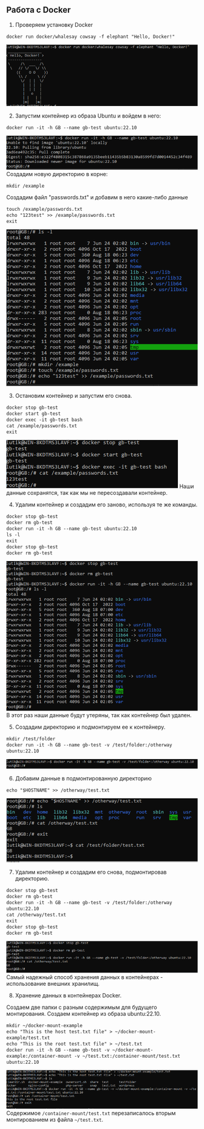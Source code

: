 ## Работа с Docker ##
1. Проверяем установку Docker
```
docker run docker/whalesay cowsay -f elephant "Hello, Docker!"
```
![](/hw3/img/1.png)

2. Запустим контейнер из образа Ubuntu и войдем в него:
```
docker run -it -h GB --name gb-test ubuntu:22.10
```
![](/hw3/img/2.png)
Создадим новую директорию в корне:
```
mkdir /example
```
Создадим файл "passwords.txt" и добавим в него какие-либо данные
```
touch /example/passwords.txt
echo "123test" >> /example/passwords.txt
exit
```
![](/hw3/img/3.png)

3. Остановим контейнер и  запустим его снова.
```
docker stop gb-test
docker start gb-test
docker exec -it gb-test bash
cat /example/passwords.txt
exit
```

![](/hw3/img/4.png)
Наши данные сохранятся, так как мы не пересоздавали контейнер.

4. Удалим контейнер и создадим его заново, используя те же команды.
```
docker stop gb-test
docker rm gb-test
docker run -it -h GB --name gb-test ubuntu:22.10
ls -l
exit
docker stop gb-test
docker rm gb-test
```
![](/hw3/img/5.png)
В этот раз наши данные будут утеряны, так как контейнер был удален.

5.  Создадим директорию и подмонтируем ее к контейнеру.
```
mkdir /test/folder
docker run -it -h GB --name gb-test -v /test/folder:/otherway ubuntu:22.10
```
![](/hw3/img/6.png)

6. Добавим данные в подмонтированную директорию
```
echo "$HOSTNAME" >> /otherway/test.txt
```
![](/hw3/img/7.png)

7. Удалим контейнер и создадим его снова, подмонтировав директорию.
```
docker stop gb-test
docker rm gb-test
docker run -it -h GB --name gb-test -v /test/folder:/otherway ubuntu:22.10
cat /otherway/test.txt
exit
docker stop gb-test
docker rm gb-test
```
![](/hw3/img/8.png)
Самый надежный способ хранения данных в контейнерах - использование внешних хранилищ.

8. Хранение данных в контейнерах Docker.

Создаем две папки с разным содержимым для будущего монтирования. Создаем контейнер из образа ubuntu:22.10.
```
mkdir ~/docker-mount-example
echo "This is the host test.txt file" > ~/docker-mount-example/test.txt
echo "This is the root test.txt file" > ~/test.txt
docker run -it -h GB --name gb-test -v ~/docker-mount-example:/container-mount -v ~/test.txt:/container-mount/test.txt ubuntu:22.10
```
![](/hw3/img/9.png)
Содержимое `/container-mount/test.txt` перезаписалось вторым монтированием из файла `~/test.txt`.